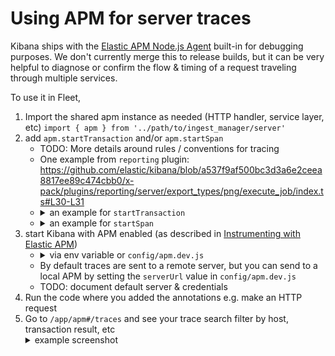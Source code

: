 # Using APM for server traces
Kibana ships with the [Elastic APM Node.js Agent](https://github.com/elastic/apm-agent-nodejs) built-in for debugging purposes.  We don't currently merge this to release builds, but it can be very helpful to diagnose or confirm the flow & timing of a request traveling through multiple services. 

To use it in Fleet, 
  1. Import the shared apm instance as needed (HTTP handler, service layer, etc)
    `import { apm } from '../path/to/ingest_manager/server'`
  1. add <code>apm.startTransaction</code> and/or <code>apm.startSpan</code></summary>
      - TODO: More details around rules / conventions for tracing
      - One example from `reporting` plugin: 
      https://github.com/elastic/kibana/blob/a537f9af500bc3d3a6e2ceea8817ee89c474cbb0/x-pack/plugins/reporting/server/export_types/png/execute_job/index.ts#L30-L31
      - <details><summary>an example for <code>startTransaction</code></summary> <a href="https://www.elastic.co/guide/en/apm/agent/nodejs/current/transaction-api.html"><code>Transaction</code> docs</a><p><img width="700" alt="Screen Shot 2020-11-02 at 9 06 50 AM" src="https://user-images.githubusercontent.com/57655/97877262-e7b11800-1cea-11eb-9883-aeb4fb6b4554.png"></details>
      - <details><summary>an example for <code>startSpan</code></summary><a href="https://www.elastic.co/guide/en/apm/agent/nodejs/current/span-api.html"><code>Span</code> docs</a><p><img width="1008" alt="Screen Shot 2020-06-02 at 9 15 42 PM" src="https://user-images.githubusercontent.com/57655/83584866-590b5580-a516-11ea-8133-286353000d5c.png"></details>
  1. start Kibana with APM enabled (as described in [Instrumenting with Elastic APM](https://github.com/elastic/kibana/blob/main/docs/developer/getting-started/debugging.asciidoc#instrumenting-with-elastic-apm))
      - <details><summary>via env variable or <code>config/apm.dev.js</code></summary>
        <code>ELASTIC_APM_ACTIVE=true yarn start</code>
        <p>or <code>module.exports = {
          active: true,
        };</code>
        </details>
      - By default traces are sent to a remote server, but you can send to a local APM by setting the <code>serverUrl</code> value in  <code>config/apm.dev.js</code>
      - TODO: document default server & credentials
  1. Run the code where you added the annotations e.g. make an HTTP request
  1. Go to `/app/apm#/traces` and see your trace
    search filter by host, transaction result, etc
      <details><summary>example screenshot</summary><img width="2011" alt="Screen Shot 2020-05-19 at 9 06 15 PM" src="https://user-images.githubusercontent.com/57655/97878933-4a0b1800-1ced-11eb-982b-73aa13a2926b.png"></details>
